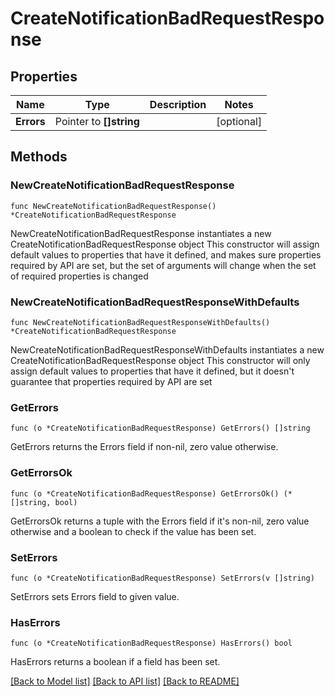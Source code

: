 # CreateNotificationBadRequestResponse

## Properties

Name | Type | Description | Notes
------------ | ------------- | ------------- | -------------
**Errors** | Pointer to **[]string** |  | [optional] 

## Methods

### NewCreateNotificationBadRequestResponse

`func NewCreateNotificationBadRequestResponse() *CreateNotificationBadRequestResponse`

NewCreateNotificationBadRequestResponse instantiates a new CreateNotificationBadRequestResponse object
This constructor will assign default values to properties that have it defined,
and makes sure properties required by API are set, but the set of arguments
will change when the set of required properties is changed

### NewCreateNotificationBadRequestResponseWithDefaults

`func NewCreateNotificationBadRequestResponseWithDefaults() *CreateNotificationBadRequestResponse`

NewCreateNotificationBadRequestResponseWithDefaults instantiates a new CreateNotificationBadRequestResponse object
This constructor will only assign default values to properties that have it defined,
but it doesn't guarantee that properties required by API are set

### GetErrors

`func (o *CreateNotificationBadRequestResponse) GetErrors() []string`

GetErrors returns the Errors field if non-nil, zero value otherwise.

### GetErrorsOk

`func (o *CreateNotificationBadRequestResponse) GetErrorsOk() (*[]string, bool)`

GetErrorsOk returns a tuple with the Errors field if it's non-nil, zero value otherwise
and a boolean to check if the value has been set.

### SetErrors

`func (o *CreateNotificationBadRequestResponse) SetErrors(v []string)`

SetErrors sets Errors field to given value.

### HasErrors

`func (o *CreateNotificationBadRequestResponse) HasErrors() bool`

HasErrors returns a boolean if a field has been set.


[[Back to Model list]](../README.md#documentation-for-models) [[Back to API list]](../README.md#documentation-for-api-endpoints) [[Back to README]](../README.md)


